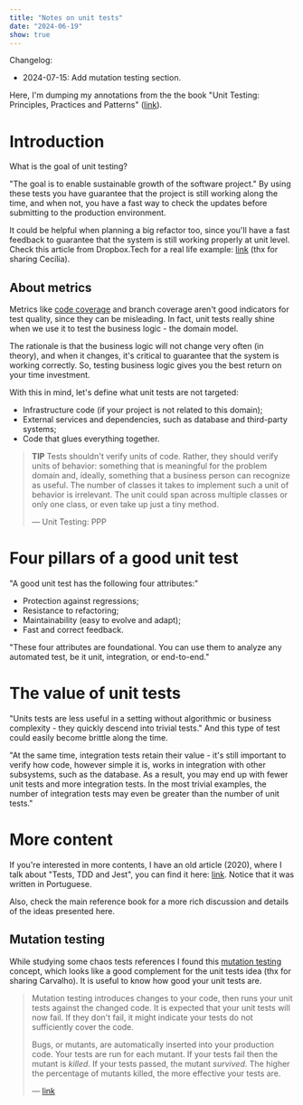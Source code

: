 ```yaml
---
title: "Notes on unit tests"
date: "2024-06-19"
show: true
---
```


Changelog:

- 2024-07-15: Add mutation testing section.

Here, I'm dumping my annotations from the the book "Unit Testing: Principles, Practices and Patterns" ([link](https://a.co/d/05D7uKaK)).

# Introduction

What is the goal of unit testing?

"The goal is to enable sustainable growth of the software project." By using these tests you have guarantee that the project is still working along the time, and when not, you have a fast way to check the updates before submitting to the production environment.

It could be helpful when planning a big refactor too, since you'll have a fast feedback to guarantee that the system is still working properly at unit level. Check this article from Dropbox.Tech for a real life example: [link](https://dropbox.tech/infrastructure/-testing-our-new-sync-engine) (thx for sharing Cecília).

## About metrics

Metrics like [code coverage](https://en.wikipedia.org/wiki/Code_coverage) and branch coverage aren't good indicators for test quality, since they can be misleading. In fact, unit tests really shine when we use it to test the business logic - the domain model.

The rationale is that the business logic will not change very often (in theory), and when it changes, it's critical to guarantee that the system is working correctly. So, testing business logic gives you the best return on your time investment.

With this in mind, let's define what unit tests are not targeted:

-   Infrastructure code (if your project is not related to this domain);
-   External services and dependencies, such as database and third-party systems;
-   Code that glues everything together.

> **TIP** Tests shouldn't verify units of code. Rather, they should verify units of behavior: something that is meaningful for the problem domain and, ideally, something that a business person can recognize as useful. The number of classes it takes to implement such a unit of behavior is irrelevant. The unit could span across multiple classes or only one class, or even take up just a tiny method.
>
> &#x2014; Unit Testing: PPP


# Four pillars of a good unit test

"A good unit test has the following four attributes:"

-   Protection against regressions;
-   Resistance to refactoring;
-   Maintainability (easy to evolve and adapt);
-   Fast and correct feedback.

"These four attributes are foundational. You can use them to analyze any automated test, be it unit, integration, or end-to-end."

# The value of unit tests

"Units tests are less useful in a setting without algorithmic or business complexity - they quickly descend into trivial tests." And this type of test could easily become brittle along the time.

"At the same time, integration tests retain their value - it's still important to verify how code, however simple it is, works in integration with other subsystems, such as the database. As a result, you may end up with fewer unit tests and more integration tests. In the most trivial examples, the number of integration tests may even be greater than the number of unit tests."

# More content

If you're interested in more contents, I have an old article (2020), where I talk about "Tests, TDD and Jest", you can find it here: [link](./2020-08-30-testes-tdd-jest). Notice that it was written in Portuguese.

Also, check the main reference book for a more rich discussion and details of the ideas presented here.

## Mutation testing

While studying some chaos tests references I found this [mutation testing](https://stryker-mutator.io/docs/) concept, which looks like a good complement for the unit tests idea (thx for sharing Carvalho). It is useful to know how good your unit tests are.

> Mutation testing introduces changes to your code, then runs your unit tests against the changed code. It is expected that your unit tests will now fail. If they don't fail, it might indicate your tests do not sufficiently cover the code.
>
> Bugs, or mutants, are automatically inserted into your production code. Your tests are run for each mutant. If your tests fail then the mutant is *killed*. If your tests passed, the mutant *survived*. The higher the percentage of mutants killed, the more effective your tests are.
>
> &#x2014; [link](https://stryker-mutator.io/docs/)
